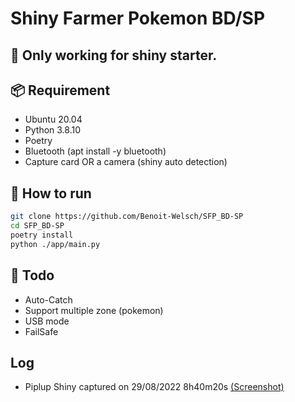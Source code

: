 # Shiny Farmer Pokemon BD/SP

## 🚩 Only working for shiny starter.

## 📦 Requirement
- Ubuntu 20.04
- Python 3.8.10
- Poetry
- Bluetooth (apt install -y bluetooth)
- Capture card OR a camera (shiny auto detection)

## 🔧 How to run

```bash
git clone https://github.com/Benoit-Welsch/SFP_BD-SP
cd SFP_BD-SP
poetry install
python ./app/main.py
```

## 🎯 Todo
 - Auto-Catch
 - Support multiple zone (pokemon)
 - USB mode
 - FailSafe


## Log
- Piplup Shiny captured on 29/08/2022 8h40m20s [(Screenshot)](./images/frames_tiles_shiny.png.png)
